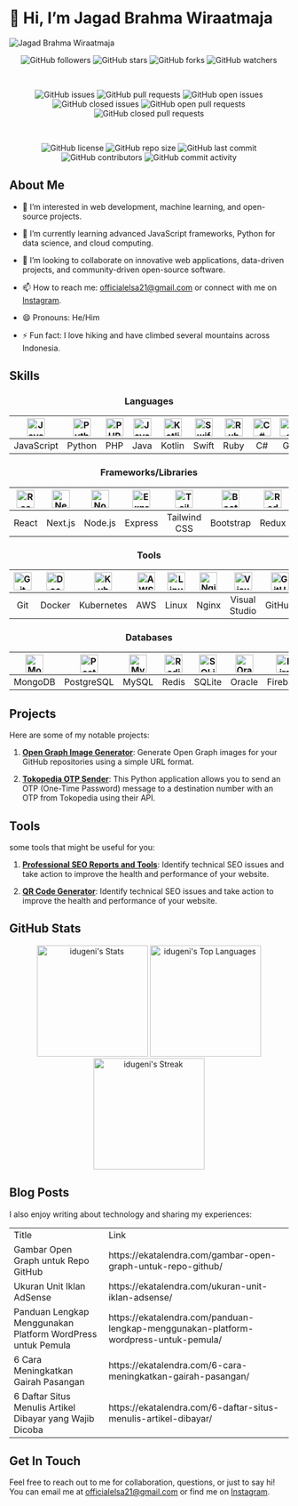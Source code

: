 # 👋 Hi, I’m Jagad Brahma Wiraatmaja

![Jagad Brahma Wiraatmaja](https://opengraph.githubassets.com/88c7bb9179dd2f9f905e829065d2dac83fae36b8/idugeni/idugeni)

<!-- Statistik Interaksi Sosial -->
<div align="center">
  <img src="https://img.shields.io/github/followers/idugeni?style=social" alt="GitHub followers">
  <img src="https://img.shields.io/github/stars/idugeni?style=social" alt="GitHub stars">
  <img src="https://img.shields.io/github/forks/idugeni/idugeni?style=social" alt="GitHub forks">
  <img src="https://img.shields.io/github/watchers/idugeni/idugeni?style=social" alt="GitHub watchers">
</div>

<br> <!-- Baris kosong untuk jarak -->

<!-- Aktivitas dan Status Isu -->
<div align="center">
  <img src="https://img.shields.io/github/issues/idugeni/idugeni" alt="GitHub issues">
  <img src="https://img.shields.io/github/issues-pr/idugeni/idugeni" alt="GitHub pull requests">
  <img src="https://img.shields.io/github/issues-raw/idugeni/idugeni" alt="GitHub open issues">
  <img src="https://img.shields.io/github/issues-closed/idugeni/idugeni" alt="GitHub closed issues">
  <img src="https://img.shields.io/github/issues-pr-raw/idugeni/idugeni" alt="GitHub open pull requests">
  <img src="https://img.shields.io/github/issues-pr-closed/idugeni/idugeni" alt="GitHub closed pull requests">
</div>

<br> <!-- Baris kosong untuk jarak -->

<!-- Informasi Repositori -->
<div align="center">
  <img src="https://img.shields.io/github/license/idugeni/idugeni" alt="GitHub license">
  <img src="https://img.shields.io/github/repo-size/idugeni/idugeni" alt="GitHub repo size">
  <img src="https://img.shields.io/github/last-commit/idugeni/idugeni" alt="GitHub last commit">
  <img src="https://img.shields.io/github/contributors/idugeni/idugeni" alt="GitHub contributors">
  <img src="https://img.shields.io/github/commit-activity/m/idugeni/idugeni" alt="GitHub commit activity">
</div>

## About Me

- 👀 I’m interested in web development, machine learning, and open-source projects.

- 🌱 I’m currently learning advanced JavaScript frameworks, Python for data science, and cloud computing.

- 💞️ I’m looking to collaborate on innovative web applications, data-driven projects, and community-driven open-source software.

- 📫 How to reach me: <officialelsa21@gmail.com> or connect with me on [Instagram](https://www.instagram.com/eliyantosarage_/)</a>.

- 😄 Pronouns: He/Him

- ⚡ Fun fact: I love hiking and have climbed several mountains across Indonesia.

## Skills

<div align="center">

### Languages

| <img src="https://cdn.jsdelivr.net/npm/devicon@latest/icons/javascript/javascript-original.svg" alt="JavaScript" style="height: 32px;"/> | <img src="https://cdn.jsdelivr.net/npm/devicon@latest/icons/python/python-original.svg" alt="Python" style="height: 32px;"/> | <img src="https://cdn.jsdelivr.net/npm/devicon@latest/icons/php/php-original.svg" alt="PHP" style="height: 32px;"/> | <img src="https://cdn.jsdelivr.net/npm/devicon@latest/icons/java/java-original.svg" alt="Java" style="height: 32px;"/> | <img src="https://cdn.jsdelivr.net/npm/devicon@latest/icons/kotlin/kotlin-original.svg" alt="Kotlin" style="height: 32px;"/> | <img src="https://cdn.jsdelivr.net/npm/devicon@latest/icons/swift/swift-original.svg" alt="Swift" style="height: 32px;"/> | <img src="https://cdn.jsdelivr.net/npm/devicon@latest/icons/ruby/ruby-original.svg" alt="Ruby" style="height: 32px;"/> | <img src="https://cdn.jsdelivr.net/npm/devicon@latest/icons/csharp/csharp-original.svg" alt="C#" style="height: 32px;"/> | <img src="https://cdn.jsdelivr.net/npm/devicon@latest/icons/go/go-original.svg" alt="Go" style="height: 32px;"/> | <img src="https://cdn.jsdelivr.net/npm/devicon@latest/icons/typescript/typescript-original.svg" alt="TypeScript" style="height: 32px;"/> |
|:---:|:---:|:---:|:---:|:---:|:---:|:---:|:---:|:---:|:---:|
| JavaScript | Python | PHP | Java | Kotlin | Swift | Ruby | C# | Go | TypeScript |

</div>

<div align="center">

### Frameworks/Libraries

| <img src="https://cdn.jsdelivr.net/npm/devicon@latest/icons/react/react-original.svg" alt="React" style="height: 32px;"/> | <img src="https://cdn.jsdelivr.net/npm/devicon@latest/icons/nextjs/nextjs-original.svg" alt="Next.js" style="height: 32px;"/> | <img src="https://cdn.jsdelivr.net/npm/devicon@latest/icons/nodejs/nodejs-original.svg" alt="Node.js" style="height: 32px;"/> | <img src="https://cdn.jsdelivr.net/npm/devicon@latest/icons/express/express-original.svg" alt="Express" style="height: 32px;"/> | <img src="https://cdn.jsdelivr.net/npm/devicon@latest/icons/tailwindcss/tailwindcss-plain.svg" alt="Tailwind CSS" style="height: 32px;"/> | <img src="https://cdn.jsdelivr.net/npm/devicon@latest/icons/bootstrap/bootstrap-original.svg" alt="Bootstrap" style="height: 32px;"/> | <img src="https://cdn.jsdelivr.net/npm/devicon@latest/icons/redux/redux-original.svg" alt="Redux" style="height: 32px;"/> | <img src="https://cdn.jsdelivr.net/npm/devicon@latest/icons/tensorflow/tensorflow-original.svg" alt="TensorFlow" style="height: 32px;"/> | <img src="https://cdn.jsdelivr.net/npm/devicon@latest/icons/flask/flask-original.svg" alt="Flask" style="height: 32px;"/> | <img src="https://cdn.jsdelivr.net/npm/devicon@latest/icons/spring/spring-original.svg" alt="Spring" style="height: 32px;"/> | <img src="https://cdn.jsdelivr.net/npm/devicon@latest/icons/angularjs/angularjs-original.svg" alt="Angular" style="height: 32px;"/> |
|:---:|:---:|:---:|:---:|:---:|:---:|:---:|:---:|:---:|:---:|:---:|
| React | Next.js | Node.js | Express | Tailwind CSS | Bootstrap | Redux | TensorFlow | Flask | Spring | Angular |

</div>

<div align="center">

### Tools

| <img src="https://cdn.jsdelivr.net/npm/devicon@latest/icons/git/git-original.svg" alt="Git" style="height: 32px;"/> | <img src="https://cdn.jsdelivr.net/npm/devicon@latest/icons/docker/docker-original.svg" alt="Docker" style="height: 32px;"/> | <img src="https://cdn.jsdelivr.net/npm/devicon@latest/icons/kubernetes/kubernetes-plain.svg" alt="Kubernetes" style="height: 32px;"/> | <img src="https://cdn.jsdelivr.net/npm/devicon@latest/icons/amazonwebservices/amazonwebservices-original.svg" alt="AWS" style="height: 32px;"/> | <img src="https://cdn.jsdelivr.net/npm/devicon@latest/icons/linux/linux-original.svg" alt="Linux" style="height: 32px;"/> | <img src="https://cdn.jsdelivr.net/npm/devicon@latest/icons/nginx/nginx-original.svg" alt="Nginx" style="height: 32px;"/> | <img src="https://cdn.jsdelivr.net/npm/devicon@latest/icons/visualstudio/visualstudio-plain.svg" alt="Visual Studio" style="height: 32px;"/> | <img src="https://cdn.jsdelivr.net/npm/devicon@latest/icons/github/github-original.svg" alt="GitHub" style="height: 32px;"/> | <img src="https://cdn.jsdelivr.net/npm/devicon@latest/icons/figma/figma-original.svg" alt="Figma" style="height: 32px;"/> | <img src="https://cdn.jsdelivr.net/npm/devicon@latest/icons/jira/jira-original.svg" alt="Jira" style="height: 32px;"/> | <img src="https://cdn.jsdelivr.net/npm/devicon@latest/icons/slack/slack-original.svg" alt="Slack" style="height: 32px;"/> |
|:---:|:---:|:---:|:---:|:---:|:---:|:---:|:---:|:---:|:---:|:---:|
| Git | Docker | Kubernetes | AWS | Linux | Nginx | Visual Studio | GitHub | Figma | Jira | Slack |

</div>

<div align="center">

### Databases

| <img src="https://cdn.jsdelivr.net/npm/devicon@latest/icons/mongodb/mongodb-original.svg" alt="MongoDB" style="height: 32px;"/> | <img src="https://cdn.jsdelivr.net/npm/devicon@latest/icons/postgresql/postgresql-original.svg" alt="PostgreSQL" style="height: 32px;"/> | <img src="https://cdn.jsdelivr.net/npm/devicon@latest/icons/mysql/mysql-original.svg" alt="MySQL" style="height: 32px;"/> | <img src="https://cdn.jsdelivr.net/npm/devicon@latest/icons/redis/redis-original.svg" alt="Redis" style="height: 32px;"/> | <img src="https://cdn.jsdelivr.net/npm/devicon@latest/icons/sqlite/sqlite-original.svg" alt="SQLite" style="height: 32px;"/> | <img src="https://cdn.jsdelivr.net/npm/devicon@latest/icons/oracle/oracle-original.svg" alt="Oracle" style="height: 32px;"/> | <img src="https://cdn.jsdelivr.net/npm/devicon@latest/icons/firebase/firebase-plain.svg" alt="Firebase" style="height: 32px;"/> |
|:---:|:---:|:---:|:---:|:---:|:---:|:---:|
| MongoDB | PostgreSQL | MySQL | Redis | SQLite | Oracle | Firebase |

</div>

## Projects

Here are some of my notable projects:

1. [**Open Graph Image Generator**](https://github.com/idugeni/Open-Graph-Image-Generator): Generate Open Graph images for your GitHub repositories using a simple URL format.

2. [**Tokopedia OTP Sender**](https://github.com/idugeni/Tokopedia-OTP-Sender): This Python application allows you to send an OTP (One-Time Password) message to a destination number with an OTP from Tokopedia using their API.

## Tools

some tools that might be useful for you:

1. [**Professional SEO Reports and Tools**](https://seo.ekatalendra.com/): Identify technical SEO issues and take action to improve the health and performance of your website.

2. [**QR Code Generator**](https://qr.ekatalendra.com/): Identify technical SEO issues and take action to improve the health and performance of your website.

## GitHub Stats

<div align="center">

<img src="https://github-readme-stats.vercel.app/api?username=idugeni&theme=midnight-purple&show_icons=true&hide_border=true&count_private=false" alt="idugeni's Stats" style="height: 200px;" />

<img src="https://github-readme-stats.vercel.app/api/top-langs/?username=idugeni&theme=midnight-purple&show_icons=true&hide_border=true&layout=compact" alt="idugeni's Top Languages" style="height: 200px;" />

<img src="https://github-readme-streak-stats.herokuapp.com/?user=idugeni&theme=midnight-purple&hide_border=true" alt="idugeni's Streak" style="height: 200px;" />

</div>

## Blog Posts

I also enjoy writing about technology and sharing my experiences:

<table>
  <tr><td>Title</td><td>Link</td></tr>
  <!-- EKATALENDRA:START --><tr><td>Gambar Open Graph untuk Repo GitHub</td><td>https://ekatalendra.com/gambar-open-graph-untuk-repo-github/</td></tr><tr><td>Ukuran Unit Iklan AdSense</td><td>https://ekatalendra.com/ukuran-unit-iklan-adsense/</td></tr><tr><td>Panduan Lengkap Menggunakan Platform WordPress untuk Pemula</td><td>https://ekatalendra.com/panduan-lengkap-menggunakan-platform-wordpress-untuk-pemula/</td></tr><tr><td>6 Cara Meningkatkan Gairah Pasangan</td><td>https://ekatalendra.com/6-cara-meningkatkan-gairah-pasangan/</td></tr><tr><td>6 Daftar Situs Menulis Artikel Dibayar yang Wajib Dicoba</td><td>https://ekatalendra.com/6-daftar-situs-menulis-artikel-dibayar/</td></tr><!-- EKATALENDRA:END -->
</table>

## Get In Touch

Feel free to reach out to me for collaboration, questions, or just to say hi! You can email me at <officialelsa21@gmail.com> or find me on [Instagram](https://www.instagram.com/eliyantosarage_/).

<!---
idugeni/idugeni is a ✨ special ✨ repository because its `README.md` (this file) appears on your GitHub profile.
You can click the Preview link to take a look at your changes.
--->
